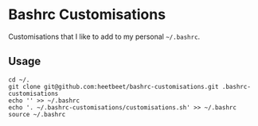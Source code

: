 # Bashrc Customisations
Customisations that I like to add to my personal `~/.bashrc`.

## Usage

    cd ~/.
    git clone git@github.com:heetbeet/bashrc-customisations.git .bashrc-customisations
    echo '' >> ~/.bashrc
    echo '. ~/.bashrc-customisations/customisations.sh' >> ~/.bashrc
    source ~/.bashrc
